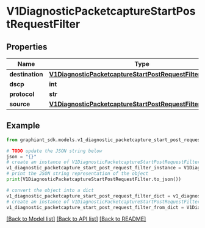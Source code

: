 # V1DiagnosticPacketcaptureStartPostRequestFilter


## Properties

Name | Type | Description | Notes
------------ | ------------- | ------------- | -------------
**destination** | [**V1DiagnosticPacketcaptureStartPostRequestFilterDestination**](V1DiagnosticPacketcaptureStartPostRequestFilterDestination.md) |  | [optional] 
**dscp** | **int** |  | [optional] 
**protocol** | **str** |  | [optional] 
**source** | [**V1DiagnosticPacketcaptureStartPostRequestFilterDestination**](V1DiagnosticPacketcaptureStartPostRequestFilterDestination.md) |  | [optional] 

## Example

```python
from graphiant_sdk.models.v1_diagnostic_packetcapture_start_post_request_filter import V1DiagnosticPacketcaptureStartPostRequestFilter

# TODO update the JSON string below
json = "{}"
# create an instance of V1DiagnosticPacketcaptureStartPostRequestFilter from a JSON string
v1_diagnostic_packetcapture_start_post_request_filter_instance = V1DiagnosticPacketcaptureStartPostRequestFilter.from_json(json)
# print the JSON string representation of the object
print(V1DiagnosticPacketcaptureStartPostRequestFilter.to_json())

# convert the object into a dict
v1_diagnostic_packetcapture_start_post_request_filter_dict = v1_diagnostic_packetcapture_start_post_request_filter_instance.to_dict()
# create an instance of V1DiagnosticPacketcaptureStartPostRequestFilter from a dict
v1_diagnostic_packetcapture_start_post_request_filter_from_dict = V1DiagnosticPacketcaptureStartPostRequestFilter.from_dict(v1_diagnostic_packetcapture_start_post_request_filter_dict)
```
[[Back to Model list]](../README.md#documentation-for-models) [[Back to API list]](../README.md#documentation-for-api-endpoints) [[Back to README]](../README.md)


